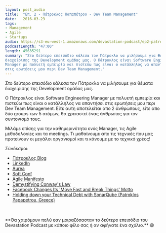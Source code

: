 ```yaml
---
layout: post_audio
title:  "Επ. 2 - Πάτροκλος Παπαπέτρου - Dev Team Management"
date:   2016-03-23
tags:
- Management
- Agile
- Startups
audio: https://s3-eu-west-1.amazonaws.com/devastation-podcast/ep2-patroklos.mp3
podcastLength: "47:00"
length: 45635291
summary: "Στο δεύτερο επεισόδιο κάλεσα τον Πάτροκλο να μιλήσουμε για θέματα
διαχείρισης της Development ομάδας μας. Ο Πάτροκλος είναι Software Engineering
Manager με πολυετή εμπειρία και πιστεύω πως είναι ο κατάλληλος να απαντήσει
στις ερωτήσεις μου περι Dev Team Management."
---
```


Στο δεύτερο επεισόδιο κάλεσα τον Πάτροκλο να μιλήσουμε για θέματα
διαχείρισης της Development ομάδας μας.

Ο Πάτροκλος είναι Software Engineering Manager με πολυετή εμπειρία και πιστεύω
πως είναι ο κατάλληλος να απαντήσει στις ερωτήσεις μου περι Dev Team Management.
Είτε αυτη αποτελείται απο 2 άνθρωπους, είτε απο δύο groups των 5 ατόμων, θα
χρειαστεί ένας άνθρωπος για τον συντονισμό τους.

Μιλάμε επίσης για την καθημερινότητα ενός Manager, τις Agile
μεθοδολογίες και τα meetings. Tι μαθαίνουμε απο τις τεχνικές που μας προτείνουν
οι μεγάλοι οργανισμοί και τι κάνουμε με το τεχνικό χρέος!

Σύνδεσμοι:

* <a href="http://softwaregarden.io/" target="_blank">Πάτροκλος Blog</a>
* <a href="https://gr.linkedin.com/in/ppapapetrou" target="_blank">LinkedIn</a>
* <a href="http://www.aurea.com/index.html" target="_blank">Aurea</a>
* <a href="http://softconf.eu/" target="_blank">Soft Conf</a>
* <a href="http://agilemanifesto.org/" target="_blank">Agile Manifesto</a>
* <a href="https://www.thoughtworks.com/insights/blog/demystifying-conways-law" target="_blank">Demystifying Conway's Law</a>
* <a href="http://mashable.com/2014/04/30/facebooks-new-mantra-move-fast-with-stability/#wALvDUzhQsqc" target="_blank">Facebook Changes Its 'Move Fast and Break Things' Motto</a>
* <a href="https://www.youtube.com/watch?v=mNkWExwavKw" target="_blank">Holding down your Technical Debt with SonarQube (Patroklos Papapetrou, Greece)</a>

<br/>
<br/>
**Θα χαιρόμουν πολύ εαν μοιραζόσασταν το δεύτερο επεισόδιο του Devastation Podcast με
κάποιο φίλο σας ή αν αφήνατε ένα σχόλιο.** 😃
